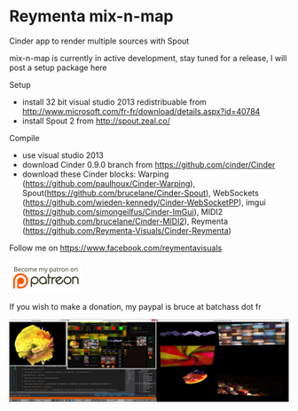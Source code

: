 Reymenta mix-n-map
===============

Cinder app to render multiple sources with Spout

mix-n-map is currently in active development, stay tuned for a release, I will post a setup package here

Setup
- install 32 bit visual studio 2013 redistribuable from http://www.microsoft.com/fr-fr/download/details.aspx?id=40784
- install Spout 2 from http://spout.zeal.co/

Compile
- use visual studio 2013
- download Cinder 0.9.0 branch from https://github.com/cinder/Cinder
- download these Cinder blocks:  Warping (https://github.com/paulhoux/Cinder-Warping), Spout(https://github.com/brucelane/Cinder-Spout), WebSockets (https://github.com/wieden-kennedy/Cinder-WebSocketPP), imgui (https://github.com/simongeilfus/Cinder-ImGui), MIDI2 (https://github.com/brucelane/Cinder-MIDI2), Reymenta (https://github.com/Reymenta-Visuals/Cinder-Reymenta)

Follow me on https://www.facebook.com/reymentavisuals

[![Patreon](assets/patreon.png)](http://www.patreon.com/reymenta) 

If you wish to make a donation, my paypal is bruce at batchass dot fr

![screenshot 1](https://raw.githubusercontent.com/brucelane/reymenta-mixnmap/master/documentation/images/screencapture.jpg?raw=true)
